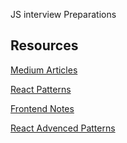 JS interview Preparations

## Resources
[Medium Articles](https://medium.com/@skmanjuralli9)

[React Patterns](https://docs.google.com/document/d/16T88avtpUCGQ67AhYnzCVmFBnI6NkyZqMdj_mXxD6EI/edit?tab=t.0)

[Frontend Notes](https://docs.google.com/document/d/1LwPhCb15TFrRobe1uugWsn0LrXbLCY8WNpa8UNGXciY/edit?pli=1&addon_store&tab=t.0)

[React Advenced Patterns](https://docs.google.com/document/d/1zqKsQEbyJ2RfxKOfaM8ArzXrJyjdjBxhpbs5yb14XSc/edit?tab=t.0)

